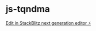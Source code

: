 # js-tqndma

[Edit in StackBlitz next generation editor ⚡️](https://stackblitz.com/~/github.com/Itachi4/js-tqndma)
